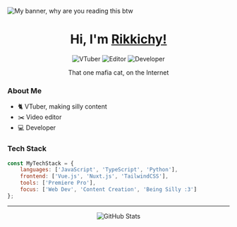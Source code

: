 ![My banner, why are you reading this btw](banner.gif)
<h1 align="center">Hi, I'm <a href="https://ruecat.dev" target="_blank">Rikkichy!</a></h1>

<div align="center">
  <img src="https://img.shields.io/badge/VTuber-7287fd?style=for-the-badge" alt="VTuber"/>
  <img src="https://img.shields.io/badge/Editor-179299?style=for-the-badge" alt="Editor"/>
  <img src="https://img.shields.io/badge/Developer-209fb5?style=for-the-badge" alt="Developer"/>
</div>

<p align="center">That one mafia cat, on the Internet</p>

### About Me
- 🐈 VTuber, making silly content
- ✂️ Video editor
- 💻 Developer

### Tech Stack
```javascript
const MyTechStack = {
    languages: ['JavaScript', 'TypeScript', 'Python'],
    frontend: ['Vue.js', 'Nuxt.js', 'TailwindCSS'],
    tools: ['Premiere Pro'],
    focus: ['Web Dev', 'Content Creation', 'Being Silly :3']
};
```

---

<div align="center">
  <img src="https://github-readme-stats.vercel.app/api?username=rikkichy&show_icons=true&theme=radical" alt="GitHub Stats"/>
</div>
